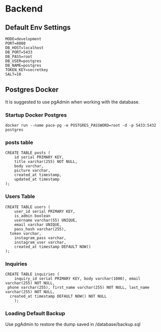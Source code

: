 # Backend

## Default Env Settings
```
MODE=development
PORT=8080
DB_HOST=localhost
DB_PORT=5433
DB_PASS=root
DB_USER=postgres
DB_NAME=postgres
TOKEN_KEY=secretkey
SALT=10

```

## Postgres Docker
It is suggested to use pgAdmin when working with the database.

### Startup Docker Postgres
```
docker run --name pace-pg -e POSTGRES_PASSWORD=root -d -p 5433:5432 postgres
```

### posts table

```
CREATE TABLE posts (
	id serial PRIMARY KEY,
	title varchar(255) NOT NULL,
	body varchar,
	picture varchar,
	created_at timestamp,
	updated_at timestamp
);
```

### Users Table
```
CREATE TABLE users (
	user_id serial PRIMARY KEY,
	is_admin boolean
	username varchar(55) UNIQUE,
	email varchar UNIQUE,
	pass_hash varchar(255),
  token varchar,
	instagram_pass varchar,
	instagram_user varchar,
	created_at timestamp DEFAULT NOW()
);
```

### Inquiries
```
CREATE TABLE inquiries (
	inquiry_id serial PRIMARY KEY, body varchar(1000), email varchar(255) NOT NULL,
 phone varchar(255), first_name varchar(255) NOT NULL, last_name varchar(255) NOT NULL,
  created_at timestamp DEFAULT NOW() NOT NULL
	);
```

### Loading Default Backup
Use pgAdmin to restore the dump saved in /database/backup.sql
